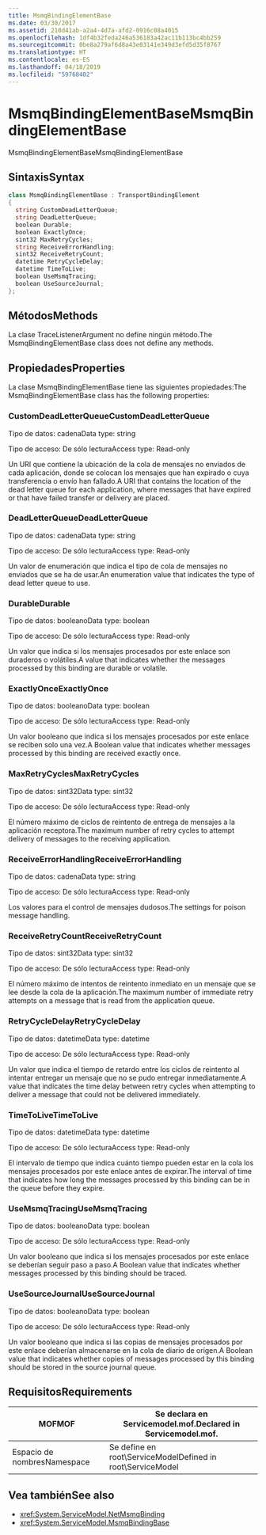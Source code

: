 ```yaml
---
title: MsmqBindingElementBase
ms.date: 03/30/2017
ms.assetid: 210d41ab-a2a4-4d7a-afd2-0916c08a4015
ms.openlocfilehash: 1df4b32feda246a536183a42ac11b113bc4bb259
ms.sourcegitcommit: 0be8a279af6d8a43e03141e349d3efd5d35f8767
ms.translationtype: HT
ms.contentlocale: es-ES
ms.lasthandoff: 04/18/2019
ms.locfileid: "59768402"
---
```

# <a name="msmqbindingelementbase"></a><span data-ttu-id="09149-102">MsmqBindingElementBase</span><span class="sxs-lookup"><span data-stu-id="09149-102">MsmqBindingElementBase</span></span>
<span data-ttu-id="09149-103">MsmqBindingElementBase</span><span class="sxs-lookup"><span data-stu-id="09149-103">MsmqBindingElementBase</span></span>  
  
## <a name="syntax"></a><span data-ttu-id="09149-104">Sintaxis</span><span class="sxs-lookup"><span data-stu-id="09149-104">Syntax</span></span>  
  
```csharp  
class MsmqBindingElementBase : TransportBindingElement  
{  
  string CustomDeadLetterQueue;  
  string DeadLetterQueue;  
  boolean Durable;  
  boolean ExactlyOnce;  
  sint32 MaxRetryCycles;  
  string ReceiveErrorHandling;  
  sint32 ReceiveRetryCount;  
  datetime RetryCycleDelay;  
  datetime TimeToLive;  
  boolean UseMsmqTracing;  
  boolean UseSourceJournal;  
};  
```  
  
## <a name="methods"></a><span data-ttu-id="09149-105">Métodos</span><span class="sxs-lookup"><span data-stu-id="09149-105">Methods</span></span>  
 <span data-ttu-id="09149-106">La clase TraceListenerArgument no define ningún método.</span><span class="sxs-lookup"><span data-stu-id="09149-106">The MsmqBindingElementBase class does not define any methods.</span></span>  
  
## <a name="properties"></a><span data-ttu-id="09149-107">Propiedades</span><span class="sxs-lookup"><span data-stu-id="09149-107">Properties</span></span>  
 <span data-ttu-id="09149-108">La clase MsmqBindingElementBase tiene las siguientes propiedades:</span><span class="sxs-lookup"><span data-stu-id="09149-108">The MsmqBindingElementBase class has the following properties:</span></span>  
  
### <a name="customdeadletterqueue"></a><span data-ttu-id="09149-109">CustomDeadLetterQueue</span><span class="sxs-lookup"><span data-stu-id="09149-109">CustomDeadLetterQueue</span></span>  
 <span data-ttu-id="09149-110">Tipo de datos: cadena</span><span class="sxs-lookup"><span data-stu-id="09149-110">Data type: string</span></span>  
  
 <span data-ttu-id="09149-111">Tipo de acceso: De sólo lectura</span><span class="sxs-lookup"><span data-stu-id="09149-111">Access type: Read-only</span></span>  
  
 <span data-ttu-id="09149-112">Un URI que contiene la ubicación de la cola de mensajes no enviados de cada aplicación, donde se colocan los mensajes que han expirado o cuya transferencia o envío han fallado.</span><span class="sxs-lookup"><span data-stu-id="09149-112">A URI that contains the location of the dead letter queue for each application, where messages that have expired or that have failed transfer or delivery are placed.</span></span>  
  
### <a name="deadletterqueue"></a><span data-ttu-id="09149-113">DeadLetterQueue</span><span class="sxs-lookup"><span data-stu-id="09149-113">DeadLetterQueue</span></span>  
 <span data-ttu-id="09149-114">Tipo de datos: cadena</span><span class="sxs-lookup"><span data-stu-id="09149-114">Data type: string</span></span>  
  
 <span data-ttu-id="09149-115">Tipo de acceso: De sólo lectura</span><span class="sxs-lookup"><span data-stu-id="09149-115">Access type: Read-only</span></span>  
  
 <span data-ttu-id="09149-116">Un valor de enumeración que indica el tipo de cola de mensajes no enviados que se ha de usar.</span><span class="sxs-lookup"><span data-stu-id="09149-116">An enumeration value that indicates the type of dead letter queue to use.</span></span>  
  
### <a name="durable"></a><span data-ttu-id="09149-117">Durable</span><span class="sxs-lookup"><span data-stu-id="09149-117">Durable</span></span>  
 <span data-ttu-id="09149-118">Tipo de datos: booleano</span><span class="sxs-lookup"><span data-stu-id="09149-118">Data type: boolean</span></span>  
  
 <span data-ttu-id="09149-119">Tipo de acceso: De sólo lectura</span><span class="sxs-lookup"><span data-stu-id="09149-119">Access type: Read-only</span></span>  
  
 <span data-ttu-id="09149-120">Un valor que indica si los mensajes procesados por este enlace son duraderos o volátiles.</span><span class="sxs-lookup"><span data-stu-id="09149-120">A value that indicates whether the messages processed by this binding are durable or volatile.</span></span>  
  
### <a name="exactlyonce"></a><span data-ttu-id="09149-121">ExactlyOnce</span><span class="sxs-lookup"><span data-stu-id="09149-121">ExactlyOnce</span></span>  
 <span data-ttu-id="09149-122">Tipo de datos: booleano</span><span class="sxs-lookup"><span data-stu-id="09149-122">Data type: boolean</span></span>  
  
 <span data-ttu-id="09149-123">Tipo de acceso: De sólo lectura</span><span class="sxs-lookup"><span data-stu-id="09149-123">Access type: Read-only</span></span>  
  
 <span data-ttu-id="09149-124">Un valor booleano que indica si los mensajes procesados por este enlace se reciben solo una vez.</span><span class="sxs-lookup"><span data-stu-id="09149-124">A Boolean value that indicates whether messages processed by this binding are received exactly once.</span></span>  
  
### <a name="maxretrycycles"></a><span data-ttu-id="09149-125">MaxRetryCycles</span><span class="sxs-lookup"><span data-stu-id="09149-125">MaxRetryCycles</span></span>  
 <span data-ttu-id="09149-126">Tipo de datos: sint32</span><span class="sxs-lookup"><span data-stu-id="09149-126">Data type: sint32</span></span>  
  
 <span data-ttu-id="09149-127">Tipo de acceso: De sólo lectura</span><span class="sxs-lookup"><span data-stu-id="09149-127">Access type: Read-only</span></span>  
  
 <span data-ttu-id="09149-128">El número máximo de ciclos de reintento de entrega de mensajes a la aplicación receptora.</span><span class="sxs-lookup"><span data-stu-id="09149-128">The maximum number of retry cycles to attempt delivery of messages to the receiving application.</span></span>  
  
### <a name="receiveerrorhandling"></a><span data-ttu-id="09149-129">ReceiveErrorHandling</span><span class="sxs-lookup"><span data-stu-id="09149-129">ReceiveErrorHandling</span></span>  
 <span data-ttu-id="09149-130">Tipo de datos: cadena</span><span class="sxs-lookup"><span data-stu-id="09149-130">Data type: string</span></span>  
  
 <span data-ttu-id="09149-131">Tipo de acceso: De sólo lectura</span><span class="sxs-lookup"><span data-stu-id="09149-131">Access type: Read-only</span></span>  
  
 <span data-ttu-id="09149-132">Los valores para el control de mensajes dudosos.</span><span class="sxs-lookup"><span data-stu-id="09149-132">The settings for poison message handling.</span></span>  
  
### <a name="receiveretrycount"></a><span data-ttu-id="09149-133">ReceiveRetryCount</span><span class="sxs-lookup"><span data-stu-id="09149-133">ReceiveRetryCount</span></span>  
 <span data-ttu-id="09149-134">Tipo de datos: sint32</span><span class="sxs-lookup"><span data-stu-id="09149-134">Data type: sint32</span></span>  
  
 <span data-ttu-id="09149-135">Tipo de acceso: De sólo lectura</span><span class="sxs-lookup"><span data-stu-id="09149-135">Access type: Read-only</span></span>  
  
 <span data-ttu-id="09149-136">El número máximo de intentos de reintento inmediato en un mensaje que se lee desde la cola de la aplicación.</span><span class="sxs-lookup"><span data-stu-id="09149-136">The maximum number of immediate retry attempts on a message that is read from the application queue.</span></span>  
  
### <a name="retrycycledelay"></a><span data-ttu-id="09149-137">RetryCycleDelay</span><span class="sxs-lookup"><span data-stu-id="09149-137">RetryCycleDelay</span></span>  
 <span data-ttu-id="09149-138">Tipo de datos: datetime</span><span class="sxs-lookup"><span data-stu-id="09149-138">Data type: datetime</span></span>  
  
 <span data-ttu-id="09149-139">Tipo de acceso: De sólo lectura</span><span class="sxs-lookup"><span data-stu-id="09149-139">Access type: Read-only</span></span>  
  
 <span data-ttu-id="09149-140">Un valor que indica el tiempo de retardo entre los ciclos de reintento al intentar entregar un mensaje que no se pudo entregar inmediatamente.</span><span class="sxs-lookup"><span data-stu-id="09149-140">A value that indicates the time delay between retry cycles when attempting to deliver a message that could not be delivered immediately.</span></span>  
  
### <a name="timetolive"></a><span data-ttu-id="09149-141">TimeToLive</span><span class="sxs-lookup"><span data-stu-id="09149-141">TimeToLive</span></span>  
 <span data-ttu-id="09149-142">Tipo de datos: datetime</span><span class="sxs-lookup"><span data-stu-id="09149-142">Data type: datetime</span></span>  
  
 <span data-ttu-id="09149-143">Tipo de acceso: De sólo lectura</span><span class="sxs-lookup"><span data-stu-id="09149-143">Access type: Read-only</span></span>  
  
 <span data-ttu-id="09149-144">El intervalo de tiempo que indica cuánto tiempo pueden estar en la cola los mensajes procesados por este enlace antes de expirar.</span><span class="sxs-lookup"><span data-stu-id="09149-144">The interval of time that indicates how long the messages processed by this binding can be in the queue before they expire.</span></span>  
  
### <a name="usemsmqtracing"></a><span data-ttu-id="09149-145">UseMsmqTracing</span><span class="sxs-lookup"><span data-stu-id="09149-145">UseMsmqTracing</span></span>  
 <span data-ttu-id="09149-146">Tipo de datos: booleano</span><span class="sxs-lookup"><span data-stu-id="09149-146">Data type: boolean</span></span>  
  
 <span data-ttu-id="09149-147">Tipo de acceso: De sólo lectura</span><span class="sxs-lookup"><span data-stu-id="09149-147">Access type: Read-only</span></span>  
  
 <span data-ttu-id="09149-148">Un valor booleano que indica si los mensajes procesados por este enlace se deberían seguir paso a paso.</span><span class="sxs-lookup"><span data-stu-id="09149-148">A Boolean value that indicates whether messages processed by this binding should be traced.</span></span>  
  
### <a name="usesourcejournal"></a><span data-ttu-id="09149-149">UseSourceJournal</span><span class="sxs-lookup"><span data-stu-id="09149-149">UseSourceJournal</span></span>  
 <span data-ttu-id="09149-150">Tipo de datos: booleano</span><span class="sxs-lookup"><span data-stu-id="09149-150">Data type: boolean</span></span>  
  
 <span data-ttu-id="09149-151">Tipo de acceso: De sólo lectura</span><span class="sxs-lookup"><span data-stu-id="09149-151">Access type: Read-only</span></span>  
  
 <span data-ttu-id="09149-152">Un valor booleano que indica si las copias de mensajes procesados por este enlace deberían almacenarse en la cola de diario de origen.</span><span class="sxs-lookup"><span data-stu-id="09149-152">A Boolean value that indicates whether copies of messages processed by this binding should be stored in the source journal queue.</span></span>  
  
## <a name="requirements"></a><span data-ttu-id="09149-153">Requisitos</span><span class="sxs-lookup"><span data-stu-id="09149-153">Requirements</span></span>  
  
|<span data-ttu-id="09149-154">MOF</span><span class="sxs-lookup"><span data-stu-id="09149-154">MOF</span></span>|<span data-ttu-id="09149-155">Se declara en Servicemodel.mof.</span><span class="sxs-lookup"><span data-stu-id="09149-155">Declared in Servicemodel.mof.</span></span>|  
|---------|-----------------------------------|  
|<span data-ttu-id="09149-156">Espacio de nombres</span><span class="sxs-lookup"><span data-stu-id="09149-156">Namespace</span></span>|<span data-ttu-id="09149-157">Se define en root\ServiceModel</span><span class="sxs-lookup"><span data-stu-id="09149-157">Defined in root\ServiceModel</span></span>|  
  
## <a name="see-also"></a><span data-ttu-id="09149-158">Vea también</span><span class="sxs-lookup"><span data-stu-id="09149-158">See also</span></span>

- <xref:System.ServiceModel.NetMsmqBinding>
- <xref:System.ServiceModel.MsmqBindingBase>
